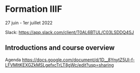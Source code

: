 # Formation IIIF
27 juin - 1er juillet 2022

Slack: https://app.slack.com/client/T0AL6BTUL/C03LSDDQ4SJ

## Introductions and course overview

Agenda https://docs.google.com/document/d/1D__8YnytZ5Ul-f-LFVMItKEXGZkMSLgefxcTrLT8gWc/edit?usp=sharing 